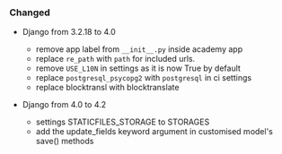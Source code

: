 ### Changed

- Django from 3.2.18 to 4.0
  - remove app label from `__init__.py` inside academy app
  - replace `re_path` with `path` for included urls.
  - remove `USE_L10N` in settings as it is now True by default
  - replace `postgresql_psycopg2` with `postgresql` in ci settings
  - replace blocktransl with blocktranslate

- Django from 4.0 to 4.2
  - settings STATICFILES_STORAGE to STORAGES
  - add the update_fields keyword argument in customised model's save() methods

